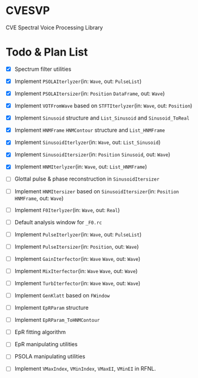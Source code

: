CVESVP
======

CVE Spectral Voice Processing Library

Todo & Plan List
===

- [x] Spectrum filter utilities
- [x] Implement `PSOLAIterlyzer`(in: `Wave`, out: `PulseList`)
- [x] Implement `PSOLAItersizer`(in: `Position` `DataFrame`, out: `Wave`)
- [x] Implement `VOTFromWave` based on `STFTIterlyzer`(in: `Wave`, out: `Position`)
- [X] Implement `Sinusoid` structure and `List_Sinusoid` and `Sinusoid_ToReal`
- [x] Implement `HNMFrame` `HNMContour` structure and `List_HNMFrame`
- [x] Implement `SinusoidIterlyzer`(in: `Wave`, out: `List_Sinusoid`)
- [x] Implement `SinusoidItersizer`(in: `Position` `Sinusoid`, out: `Wave`)
- [x] Implement `HNMIterlyzer`(in: `Wave`, out: `List_HNMFrame`)
- [ ] Glottal pulse & phase reconstruction in `SinusoidItersizer`
- [ ] Implement `HNMItersizer` based on `SinusoidItersizer`(in: `Position` `HNMFrame`, out: `Wave`)
- [ ] Implement `F0Iterlyzer`(in: `Wave`, out: `Real`)
- [ ] Default analysis window for `_F0.rc`
- [ ] Implement `PulseIterlyzer`(in: `Wave`, out: `PulseList`)
- [ ] Implement `PulseItersizer`(in: `Position`, out: `Wave`)
- [ ] Implement `GainIterfector`(in: `Wave` `Wave`, out: `Wave`)
- [ ] Implement `MixIterfector`(in: `Wave` `Wave`, out: `Wave`)
- [ ] Implement `TurbIterfector`(in: `Wave` `Wave`, out: `Wave`)
- [ ] Implement `GenKlatt` based on `FWindow`
- [ ] Implement `EpRParam` structure
- [ ] Implement `EpRParam_ToHNMContour`
- [ ] EpR fitting algorithm
- [ ] EpR manipulating utilities
- [ ] PSOLA manipulating utilities
- [ ] Implement `VMaxIndex`, `VMinIndex`, `VMaxEI`, `VMinEI` in RFNL.

